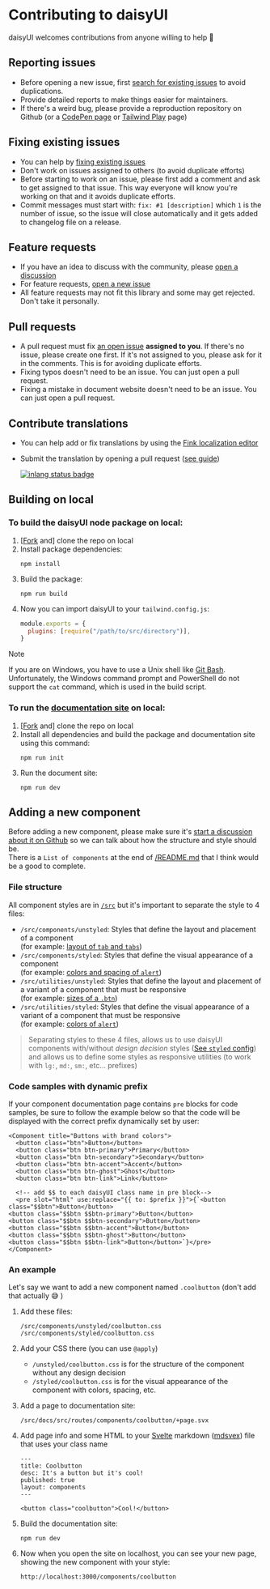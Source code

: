 # Contributing to daisyUI

daisyUI welcomes contributions from anyone willing to help 🤝

## Reporting issues

- Before opening a new issue, first [search for existing issues](https://github.com/saadeghi/daisyui/issues?q=) to avoid duplications.
- Provide detailed reports to make things easier for maintainers.
- If there's a weird bug, please provide a reproduction repository on Github (or a [CodePen page](https://daisyui.com/codepen/) or [Tailwind Play](https://daisyui.com/tailwindplay/) page)

## Fixing existing issues

- You can help by [fixing existing issues](https://github.com/saadeghi/daisyui/issues?q=)
- Don't work on issues assigned to others (to avoid duplicate efforts)
- Before starting to work on an issue, please first add a comment and ask to get assigned to that issue. This way everyone will know you're working on that and it avoids duplicate efforts.
- Commit messages must start with: `fix: #1 [description]` which `1` is the number of issue, so the issue will close automatically and it gets added to changelog file on a release.

## Feature requests

- If you have an idea to discuss with the community, please [open a discussion](https://github.com/saadeghi/daisyui/discussions)
- For feature requests, [open a new issue](https://github.com/saadeghi/daisyui/issues/new)
- All feature requests may not fit this library and some may get rejected. Don't take it personally.

## Pull requests

- A pull request must fix [an open issue](https://github.com/saadeghi/daisyui/issues?q=is%3Aissue+is%3Aopen) **assigned to you**. If there's no issue, please create one first. If it's not assigned to you, please ask for it in the comments. This is for avoiding duplicate efforts.
- Fixing typos doesn't need to be an issue. You can just open a pull request.
- Fixing a mistake in document website doesn't need to be an issue. You can just open a pull request.

## Contribute translations

- You can help add or fix translations by using the [Fink localization editor](https://fink.inlang.com/github.com/saadeghi/daisyui?ref=badge)
- Submit the translation by opening a pull request ([see guide](https://inlang.com/g/6ddyhpoi/guide-nilsjacobsen-contributeTranslationsWithFink))

  [![inlang status badge](https://badge.inlang.com/?url=github.com/saadeghi/daisyui&project=/src/docs/project.inlang)](https://fink.inlang.com/github.com/saadeghi/daisyui?ref=badge)

## Building on local

### To build the daisyUI node package on local:

1. [[Fork](https://github.com/saadeghi/daisyui/fork) and] clone the repo on local
1. Install package dependencies:
   ```
   npm install
   ```
1. Build the package:
   ```
   npm run build
   ```
1. Now you can import daisyUI to your `tailwind.config.js`:
   ```js
   module.exports = {
     plugins: [require("/path/to/src/directory")],
   }
   ```

> [!NOTE]
> If you are on Windows, you have to use a Unix shell like [Git Bash](https://gitforwindows.org/). Unfortunately, the Windows command prompt and PowerShell do not support the `cat` command, which is used in the build script.

### To run the [documentation site](https://daisyui.com/) on local:

1. [[Fork](https://github.com/saadeghi/daisyui/fork) and] clone the repo on local
1. Install all dependencies and build the package and documentation site using this command:
   ```
   npm run init
   ```
1. Run the document site:
   ```
   npm run dev
   ```

## Adding a new component

Before adding a new component, please make sure it's [start a discussion about it on Github](https://github.com/saadeghi/daisyui/discussions) so we can talk about how the structure and style should be.  
There is a `List of components` at the end of [/README.md](https://github.com/saadeghi/daisyui/blob/master/README.md) that I think would be a good to complete.

### File structure

All component styles are in [`/src`](https://github.com/saadeghi/daisyui/tree/master/src) but it's important to separate the style to 4 files:

- `/src/components/unstyled`: Styles that define the layout and placement of a component  
  (for example: [layout of `tab` and `tabs`](https://github.com/saadeghi/daisyui/blob/master/src/components/unstyled/tab.css))
- `/src/components/styled`: Styles that define the visual appearance of a component  
  (for example: [colors and spacing of `alert`](https://github.com/saadeghi/daisyui/blob/master/src/components/styled/alert.css))
- `/src/utilities/unstyled`: Styles that define the layout and placement of a variant of a component that must be responsive  
  (for example: [sizes of a `.btn`](https://github.com/saadeghi/daisyui/blob/master/src/utilities/unstyled/button.css))
- `/src/utilities/styled`: Styles that define the visual appearance of a variant of a component that must be responsive  
  (for example: [colors of `alert`](https://github.com/saadeghi/daisyui/blob/master/src/utilities/styled/alert.css))

> Separating styles to these 4 files, allows us to use daisyUI components with/without _design decision_ styles ([See `styled` config](styled)) and allows us to define some styles as responsive utilities (to work with `lg:`, `md:`, `sm:`, etc... prefixes)

### Code samples with dynamic prefix

If your component documentation page contains `pre` blocks for code samples, be sure to follow the example below so that the code will be displayed with the correct prefix dynamically set by user:

```svelte
<Component title="Buttons with brand colors">
  <button class="btn">Button</button>
  <button class="btn btn-primary">Primary</button>
  <button class="btn btn-secondary">Secondary</button>
  <button class="btn btn-accent">Accent</button>
  <button class="btn btn-ghost">Ghost</button>
  <button class="btn btn-link">Link</button>

  <!-- add $$ to each daisyUI class name in pre block-->
  <pre slot="html" use:replace="{{ to: $prefix }}">{`<button class="$$btn">Button</button>
<button class="$$btn $$btn-primary">Button</button>
<button class="$$btn $$btn-secondary">Button</button>
<button class="$$btn $$btn-accent">Button</button>
<button class="$$btn $$btn-ghost">Button</button>
<button class="$$btn $$btn-link">Button</button>`}</pre>
</Component>
```

### An example

Let's say we want to add a new component named `.coolbutton` (don't add that actually 😅 )

1. Add these files:
   ```
   /src/components/unstyled/coolbutton.css
   /src/components/styled/coolbutton.css
   ```
1. Add your CSS there (you can use `@apply`)
   - `/unstyled/coolbutton.css` is for the structure of the component without any design decision
   - `/styled/coolbutton.css` is for the visual appearance of the component with colors, spacing, etc.
1. Add a page to documentation site:
   ```
   /src/docs/src/routes/components/coolbutton/+page.svx
   ```
1. Add page info and some HTML to your [Svelte](https://svelte.dev/) markdown ([mdsvex](https://mdsvex.pngwn.io/)) file that uses your class name

   ```mdx
   ---
   title: Coolbutton
   desc: It's a button but it's cool!
   published: true
   layout: components
   ---

   <button class="coolbutton">Cool!</button>
   ```

1. Build the documentation site:
   ```
   npm run dev
   ```
1. Now when you open the site on localhost, you can see your new page, showing the new component with your style:
   ```
   http://localhost:3000/components/coolbutton
   ```
